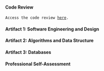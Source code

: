 #### Code Review

<code>Access the code review <a href="">here</a>.</code>

#### Artifact 1: Software Engineering and Design


#### Artifact 2: Algorithms and Data Structure


#### Artifact 3: Databases



#### Professional Self-Assessment
